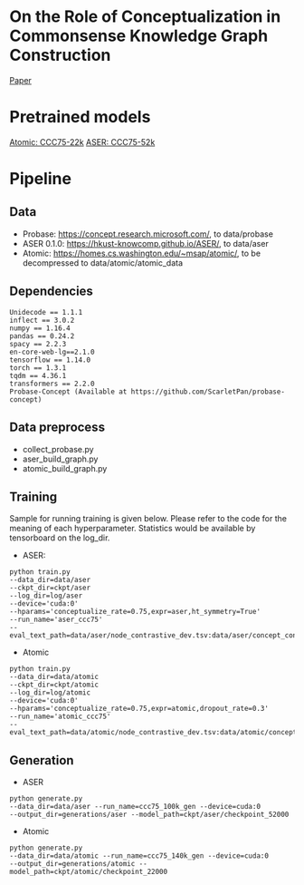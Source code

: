 # On the Role of Conceptualization in Commonsense Knowledge Graph Construction
[Paper](https://arxiv.org/abs/2003.03239)
# Pretrained models
[Atomic: CCC75-22k](https://hkustconnect-my.sharepoint.com/:u:/g/personal/mhear_connect_ust_hk/Eej13vBzJD1DrNY5BoctdoUBPGFnidIeHZA9ETGaGV6nWw?e=WSdj8j)
[ASER: CCC75-52k](https://hkustconnect-my.sharepoint.com/:u:/g/personal/mhear_connect_ust_hk/EfnMgMtzkjNJnzZtc8pnJZMBOBjkuSDA2GZ4NB12ghpALg?e=sYdNFI)
# Pipeline
## Data
* Probase: https://concept.research.microsoft.com/, to data/probase
* ASER 0.1.0: https://hkust-knowcomp.github.io/ASER/, to data/aser
* Atomic: https://homes.cs.washington.edu/~msap/atomic/, to be decompressed to data/atomic/atomic_data
## Dependencies
```
Unidecode == 1.1.1
inflect == 3.0.2
numpy == 1.16.4
pandas == 0.24.2
spacy == 2.2.3
en-core-web-lg==2.1.0
tensorflow == 1.14.0
torch == 1.3.1
tqdm == 4.36.1
transformers == 2.2.0
Probase-Concept (Available at https://github.com/ScarletPan/probase-concept)
```
## Data preprocess
* collect_probase.py
* aser_build_graph.py
* atomic_build_graph.py
## Training
Sample for running training is given below. Please refer to the code for the meaning of each hyperparameter. Statistics would be available by tensorboard on the log_dir.
* ASER:
```
python train.py
--data_dir=data/aser
--ckpt_dir=ckpt/aser
--log_dir=log/aser
--device='cuda:0'
--hparams='conceptualize_rate=0.75,expr=aser,ht_symmetry=True'
--run_name='aser_ccc75'
--eval_text_path=data/aser/node_contrastive_dev.tsv:data/aser/concept_contrastive_dev.tsv
```
* Atomic
```
python train.py
--data_dir=data/atomic
--ckpt_dir=ckpt/atomic
--log_dir=log/atomic
--device='cuda:0'
--hparams='conceptualize_rate=0.75,expr=atomic,dropout_rate=0.3'
--run_name='atomic_ccc75'
--eval_text_path=data/atomic/node_contrastive_dev.tsv:data/atomic/concept_contrastive_dev.tsv
```
## Generation
* ASER
```
python generate.py
--data_dir=data/aser --run_name=ccc75_100k_gen --device=cuda:0
--output_dir=generations/aser --model_path=ckpt/aser/checkpoint_52000
```
* Atomic
```
python generate.py
--data_dir=data/atomic --run_name=ccc75_140k_gen --device=cuda:0
--output_dir=generations/atomic --model_path=ckpt/atomic/checkpoint_22000
```